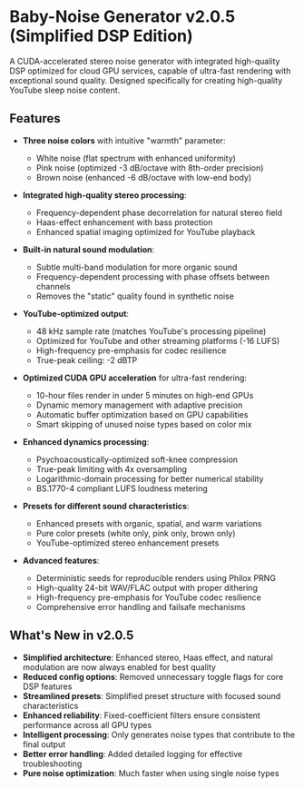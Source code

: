 # Baby-Noise Generator v2.0.5 (Simplified DSP Edition)

A CUDA-accelerated stereo noise generator with integrated high-quality DSP optimized for cloud GPU services, capable of ultra-fast rendering with exceptional sound quality. Designed specifically for creating high-quality YouTube sleep noise content.

## Features

- **Three noise colors** with intuitive "warmth" parameter:
  - White noise (flat spectrum with enhanced uniformity)
  - Pink noise (optimized -3 dB/octave with 8th-order precision)
  - Brown noise (enhanced -6 dB/octave with low-end body)
  
- **Integrated high-quality stereo processing**:
  - Frequency-dependent phase decorrelation for natural stereo field
  - Haas-effect enhancement with bass protection
  - Enhanced spatial imaging optimized for YouTube playback
  
- **Built-in natural sound modulation**:
  - Subtle multi-band modulation for more organic sound
  - Frequency-dependent processing with phase offsets between channels
  - Removes the "static" quality found in synthetic noise
  
- **YouTube-optimized output**:
  - 48 kHz sample rate (matches YouTube's processing pipeline)
  - Optimized for YouTube and other streaming platforms (-16 LUFS)
  - High-frequency pre-emphasis for codec resilience
  - True-peak ceiling: -2 dBTP
  
- **Optimized CUDA GPU acceleration** for ultra-fast rendering:
  - 10-hour files render in under 5 minutes on high-end GPUs
  - Dynamic memory management with adaptive precision
  - Automatic buffer optimization based on GPU capabilities
  - Smart skipping of unused noise types based on color mix
  
- **Enhanced dynamics processing**:
  - Psychoacoustically-optimized soft-knee compression
  - True-peak limiting with 4x oversampling
  - Logarithmic-domain processing for better numerical stability
  - BS.1770-4 compliant LUFS loudness metering
  
- **Presets for different sound characteristics**:
  - Enhanced presets with organic, spatial, and warm variations
  - Pure color presets (white only, pink only, brown only)
  - YouTube-optimized stereo enhancement presets
  
- **Advanced features**:
  - Deterministic seeds for reproducible renders using Philox PRNG
  - High-quality 24-bit WAV/FLAC output with proper dithering
  - High-frequency pre-emphasis for YouTube codec resilience
  - Comprehensive error handling and failsafe mechanisms

## What's New in v2.0.5

- **Simplified architecture**: Enhanced stereo, Haas effect, and natural modulation are now always enabled for best quality
- **Reduced config options**: Removed unnecessary toggle flags for core DSP features
- **Streamlined presets**: Simplified preset structure with focused sound characteristics 
- **Enhanced reliability**: Fixed-coefficient filters ensure consistent performance across all GPU types
- **Intelligent processing**: Only generates noise types that contribute to the final output
- **Better error handling**: Added detailed logging for effective troubleshooting
- **Pure noise optimization**: Much faster when using single noise types